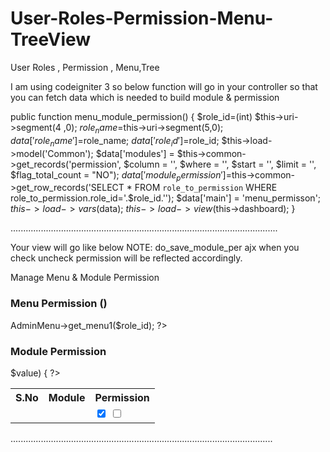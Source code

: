 # User-Roles-Permission-Menu-TreeView
User Roles , Permission , Menu,Tree

I am using codeigniter 3 so below function will go in your controller so that you can fetch data which is needed to build module & permission

public function menu_module_permission() {
        $role_id=(int) $this->uri->segment(4 ,0);
        $role_name=$this->uri->segment(5,0);
        $data['role_name']=$role_name;
        $data['role_id']=$role_id;
        $this->load->model('Common');
        $data['modules'] = $this->common->get_records('permission', $column = '', $where = '', $start = '', $limit = '', $flag_total_count = "NO");
        $data['module_permission']=$this->common->get_row_records('SELECT * FROM `role_to_permission` WHERE role_to_permission.role_id='.$role_id.'');
        $data['main'] = 'menu_permisson';
        $this->load->vars($data);
        $this->load->view($this->dashboard);
}


..........................................................................................................

Your view will go like below
NOTE: do_save_module_per ajx when you check uncheck permission will be reflected accordingly.

<link rel="stylesheet" href="https://cdnjs.cloudflare.com/ajax/libs/jstree/3.2.1/themes/default/style.min.css" />
<script src="https://cdnjs.cloudflare.com/ajax/libs/jstree/3.2.1/jstree.min.js"></script>
<section class="custome-content-header">
    <div>
        Manage Menu & Module Permission 
        <small></small>
    </div>
</section>
<div class="row">
        <div class="col-md-6">
            <div class="box">
                <div class="box-header with-border">
                    <h3 class="box-title">Menu Permission (<?php echo ucfirst($role_name_sel); ?>)</h3>
                </div>
                <div class="box-body">
                    <div id="event_result"></div>
                    <div id="treeview2">
                        <?php echo $this->AdminMenu->get_menu1($role_id); ?>
                    </div>
                </div>
            </div>
        </div>
        <div class="col-md-6">
            <div class="box">
                <div class="box-header">
                    <h3 class="box-title">Module Permission</h3>
                </div>
                <div class="box-body no-padding">
                    <table class="table">
                        <tr>
                            <th style="width: 10px">S.No</th>
                            <th>Module</th>
                            <th style="width: 40px">Permission</th>
                        </tr>
                        <?php $count = 1;
                        foreach ($modules as $key => $value) {
                            ?>
                            <tr>
                                <td><?php echo $count; ?></td>
                                <td><?php echo $modules[$key]['name']; ?></td>
                                <td>
                                  <?php if (inMultiArray($modules[$key]['permission_id'], $module_permission)) { ?>
                                       <input type="checkbox" class="minimal" id="rp_<?php echo $modules[$key]['permission_id'].'_'.$role_id;?>" checked="checked"/>
                                    <?php } else { ?>
                                        <input type="checkbox" class="minimal" id="rp_<?php echo $modules[$key]['permission_id'].'_'.$role_id;?>" name="modulepermisson" id="modulepermisson" />
                                    <?php } ?>
                                </td>
                            </tr> 
                            <?php $count++; ?>
                            <?php } ?>
                    </table>
                </div>
            </div>
        </div>
    </div>

<script>
    $(function () {
        var tree = $("#treeview2");
        tree.jstree({
            plugins: ["checkbox", 'json_data'],
            core: {
                "themes": {
                    "icons": false,
                    "variant": "large",
                    "multiple": false,
                    "check_callback": true,
                }
            },
            "checkbox": {
                "keep_selected_style": false,
                "two_state": true,
            }
        });
        tree.jstree(true).open_all();
        $('li[data-checkstate="checked"]').each(function () {
            tree.jstree('check_node', $(this));
        });
        tree.jstree(true).close_all();

        $(function () {
            $('#treeview2').on('deselect_node.jstree Event', function (e, data) {
                var count_remaing = data.node.parents.length + 1;
                $("#total_count").val(count_remaing);
                var checked_menu_id = '';
                var parent_menu_id = '';
                if (data.node.children.length > 0) {
                    $.each(data.node.children, function (key, value) {
                        checked_menu_id += $("#" + value).attr('name') + ',';
                    }).join(',');
                    parent_menu_id = $("#" + data.node.id).attr('name');
                } else {
                    checked_menu_id = $("#" + data.node.id).attr('name');
                    parent_menu_id = $("#" + data.node.parent).attr('name');
                }

                var rid_c = "<?php echo $role_id; ?>";
                $.ajax({
                    url: base_url + 'Settings/do_save_menu_per',
                    type: 'POST',
                    dataType: 'json',
                    data: {mid: checked_menu_id, rid: rid_c, status: 'unchecked', 'parent': parent_menu_id, 'countr': $("#total_count").val()},
                    beforeSend: function () {
                        $(".faster_ajax_loader").css('display', 'block');
                    },
                    complete: function () {
                        $(".faster_ajax_loader").css('display', 'none');
                    },
                    success: function (response) {
                        $("#total_count").val(response.remainingChild);
                        showalert_mpop(response.msg, 'gobal_msg');
                    }
                });
            });
        });
        $(function () {
            $('#treeview2').on('select_node.jstree Event', function (e, data) {
                //console.log(data);
                var checked_menu_id = '';
                var parent_menu_id = '';
                if (data.node.children.length > 0) {

                    $.each(data.node.children, function (key, value) {
                        checked_menu_id += $("#" + value).attr('name') + ',';
                    }).join(',');
                    parent_menu_id = $("#" + data.node.id).attr('name');
                } else {
                    checked_menu_id = $("#" + data.node.id).attr('name');
                    parent_menu_id = $("#" + data.node.parent).attr('name');
                }

                var rid_c = "<?php echo $role_id; ?>";
                $.ajax({
                    url: base_url + 'Settings/do_save_menu_per',
                    type: 'POST',
                    dataType: 'json',
                    data: {mid: checked_menu_id, rid: rid_c, status: 'checked', 'parent': parent_menu_id},
                    beforeSend: function () {
                        $(".faster_ajax_loader").css('display', 'block');
                    },
                    complete: function () {
                        $(".faster_ajax_loader").css('display', 'none');
                    },
                    success: function (response) {
                        showalert_mpop(response.msg, 'gobal_msg');
                    }
                });
            });
        });
        $('.minimal').on('click', function(event){
            var is_chk_unch='';
            if(this.checked) {
                 is_chk_unch='y';
            }else{
               is_chk_unch='n';
            }
            
            $.ajax({
                url: base_url + 'Settings/do_save_module_per',
                type: 'POST',
                dataType: 'json',
                data: {is_chk: is_chk_unch, id: $(this).prop('id')},
                beforeSend: function () {
                    $(".faster_ajax_loader").css('display', 'block');
                },
                complete: function () {
                    $(".faster_ajax_loader").css('display', 'none');
                },
                success: function (response) {
                    showalert_mpop(response.msg, 'gobal_msg');
                }
            });
        });
   });
</script>
........................................................................................................

